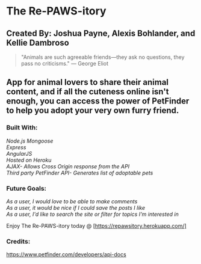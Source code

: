 # The Re-PAWS-itory

## Created By: Joshua Payne, Alexis Bohlander, and Kellie Dambroso

> "Animals are such agreeable friends―they ask no questions, they pass no criticisms." ― George Eliot


## App for animal lovers to share their animal content, and if all the cuteness online isn't enough, you can access the power of PetFinder to help you adopt your very own furry friend.


### Built With:

_Node.js
Mongoose  
Express  
AngularJS  
Hosted on Heroku  
AJAX- Allows Cross Origin response from the API  
Third party PetFinder API- Generates list of adoptable pets_

### Future Goals:

_As a user, I would love to be able to make comments  
As a user, it would be nice if I could save the posts I like  
As a user, I'd like to search the site or filter for topics I'm interested in_

Enjoy The Re-PAWS-itory today @ [https://repawsitory.herokuapp.com/]

### Credits:

https://www.petfinder.com/developers/api-docs
